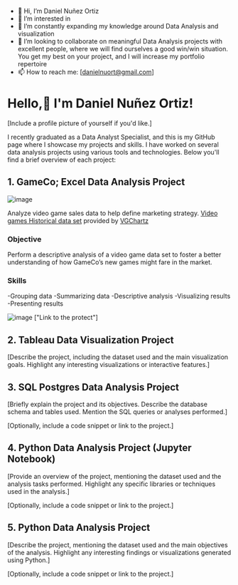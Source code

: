 - 👋 Hi, I’m Daniel Nuñez Ortiz
- 👀 I’m interested in 
- 🌱 I’m constantly expanding my knowledge around Data Analysis and visualization
- 💞️ I’m looking to collaborate on meaningful Data Analysis projects with excellent people, where we will find ourselves a good win/win situation. You get my best on your project, and I will increase my portfolio repertoire 
- 📫 How to reach me: [danielnuort@gmail.com]

# Hello,👋 I'm Daniel Nuñez Ortiz!

[Include a profile picture of yourself if you'd like.]

I recently graduated as a Data Analyst Specialist, and this is my GitHub page where I showcase my projects and skills. I have worked on several data analysis projects using various tools and technologies. Below you'll find a brief overview of each project:

## 1. GameCo; Excel Data Analysis Project
![image](https://github.com/DanielNuOrt/DanielNuOrt/assets/133763346/b0c504a1-1c47-4c7e-a2c2-cf36940fc626)

Analyze video game sales data to help define marketing strategy. [Video games Historical data set](https://view.officeapps.live.com/op/view.aspx?src=https%3A%2F%2Fimages.careerfoundry.com%2Fpublic%2Fcourses%2Fintro-to-data%2FE1%2Fvgsales.xlsx&wdOrigin=BROWSELINK) provided by [VGChartz](http://vgchartz.com/methodology.php])

### Objective

Perform a descriptive analysis of a video game data set to foster a better understanding of how GameCo’s new games might fare in the market.

### Skills

-Grouping data
-Summarizing data 
-Descriptive analysis 
-Visualizing results
-Presenting results



![image](https://github.com/DanielNuOrt/DanielNuOrt/assets/133763346/111f3454-db64-49cc-97da-9e9c832c7d61)
["Link to the protect"]

## 2. Tableau Data Visualization Project

[Describe the project, including the dataset used and the main visualization goals. Highlight any interesting visualizations or interactive features.]


## 3. SQL Postgres Data Analysis Project

[Briefly explain the project and its objectives. Describe the database schema and tables used. Mention the SQL queries or analyses performed.]

[Optionally, include a code snippet or link to the project.]

## 4. Python Data Analysis Project (Jupyter Notebook)

[Provide an overview of the project, mentioning the dataset used and the analysis tasks performed. Highlight any specific libraries or techniques used in the analysis.]

[Optionally, include a code snippet or link to the project.]

## 5. Python Data Analysis Project

[Describe the project, mentioning the dataset used and the main objectives of the analysis. Highlight any interesting findings or visualizations generated using Python.]

[Optionally, include a code snippet or link to the project.]



<!---
DanielNuOrt/DanielNuOrt is a ✨ special ✨ repository because its `README.md` (this file) appears on your GitHub profile.
You can click the Preview link to take a look at your changes.
--->
